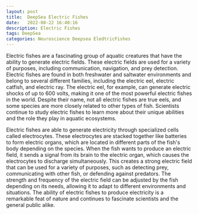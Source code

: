 ```yaml
---
layout: post
title:  DeepSea Electric Fishes
date:   2022-08-22 16:40:16
description: Electric Fishes
tags: DeepSea
categories: Neuroscience Deepsea EledtricFishes
---
```


Electric fishes are a fascinating group of aquatic creatures that have the ability to generate electric fields. These electric fields are used for a variety of purposes, including communication, navigation, and prey detection. Electric fishes are found in both freshwater and saltwater environments and belong to several different families, including the electric eel, electric catfish, and electric ray. The electric eel, for example, can generate electric shocks of up to 600 volts, making it one of the most powerful electric fishes in the world. Despite their name, not all electric fishes are true eels, and some species are more closely related to other types of fish. Scientists continue to study electric fishes to learn more about their unique abilities and the role they play in aquatic ecosystems.


Electric fishes are able to generate electricity through specialized cells called electrocytes. These electrocytes are stacked together like batteries to form electric organs, which are located in different parts of the fish's body depending on the species. When the fish wants to produce an electric field, it sends a signal from its brain to the electric organ, which causes the electrocytes to discharge simultaneously. This creates a strong electric field that can be used for a variety of purposes, such as detecting prey, communicating with other fish, or defending against predators. The strength and frequency of the electric field can be adjusted by the fish depending on its needs, allowing it to adapt to different environments and situations. The ability of electric fishes to produce electricity is a remarkable feat of nature and continues to fascinate scientists and the general public alike.


